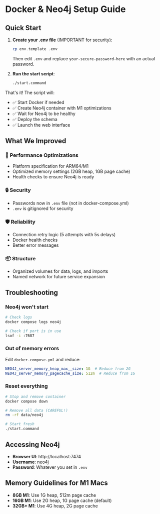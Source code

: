 # Docker & Neo4j Setup Guide

## Quick Start

1. **Create your .env file** (IMPORTANT for security):
   ```bash
   cp env.template .env
   ```
   Then edit `.env` and replace `your-secure-password-here` with an actual password.

2. **Run the start script**:
   ```bash
   ./start.command
   ```

That's it! The script will:
- ✅ Start Docker if needed
- ✅ Create Neo4j container with M1 optimizations
- ✅ Wait for Neo4j to be healthy
- ✅ Deploy the schema
- ✅ Launch the web interface

## What We Improved

### 🚀 **Performance Optimizations**
- Platform specification for ARM64/M1
- Optimized memory settings (2GB heap, 1GB page cache)
- Health checks to ensure Neo4j is ready

### 🔒 **Security**
- Passwords now in `.env` file (not in docker-compose.yml)
- `.env` is gitignored for security

### 🛡️ **Reliability**
- Connection retry logic (5 attempts with 5s delays)
- Docker health checks
- Better error messages

### 📦 **Structure**
- Organized volumes for data, logs, and imports
- Named network for future service expansion

## Troubleshooting

### Neo4j won't start
```bash
# Check logs
docker compose logs neo4j

# Check if port is in use
lsof -i :7687
```

### Out of memory errors
Edit `docker-compose.yml` and reduce:
```yaml
NEO4J_server_memory_heap_max__size: 1G  # Reduce from 2G
NEO4J_server_memory_pagecache_size: 512m  # Reduce from 1G
```

### Reset everything
```bash
# Stop and remove container
docker compose down

# Remove all data (CAREFUL!)
rm -rf data/neo4j

# Start fresh
./start.command
```

## Accessing Neo4j

- **Browser UI**: http://localhost:7474
- **Username**: neo4j
- **Password**: Whatever you set in `.env`

## Memory Guidelines for M1 Macs

- **8GB M1**: Use 1G heap, 512m page cache
- **16GB M1**: Use 2G heap, 1G page cache (default)
- **32GB+ M1**: Use 4G heap, 2G page cache 